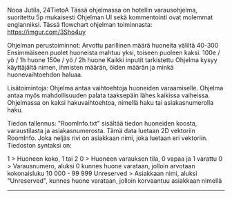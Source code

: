 Nooa Jutila, 24TietoA
Tässä ohjelmassa on hotellin varausohjelma, suoritettu 5p mukaisesti
Ohjelman UI sekä kommentointi ovat molemmat englanniksi.
Tässä flowchart ohjelman toiminnasta: 
https://imgur.com/3Sho4uy

Ohjelman perustoiminnot:
Arvottu parillinen määrä huoneita väliltä 40-300
Ensimmäiseen puolet huoneista mahtuu yksi, toiseen puoleen kaksi.
100e / yö / 1h huone
150e / yö / 2h huone
Kaikki inputit tarkistettu
Ohjelma kysyy käyttäjältä nimen, ihmisten määrän, öiden määrän ja minkä huonevaihtoehdon haluaa.

Lisätoimintoja:
Ohjelma antaa vaihtoehtoja huoneiden varaamiselle.
Ohjelma antaa myös mahdollisuuden palata taaksepäin lähes kaikissa vaiheissa.
Ohjelmassa on kaksi hakuvaihtoehtoa, nimellä haku tai asiakasnumerolla haku.

Tiedon tallennus:
"RoomInfo.txt" sisältää tiedon huoneiden koosta, varaustilasta ja asiakasnumerosta. Tämä data luetaan 2D vektoriin RoomInfo. Joka neljäs rivi on asiakkaan nimi, joka luetaan eri vektoriin.
Tiedoston syntaksi on:

1 > Huoneen koko, 1 tai 2
0 > Huoneen varauksen tila, 0 vapaa ja 1 varattu
0 > Varausnumero, aluksi 0 kunnes huone varataan, jolloin arvotaan kokonaisluku 10 000 - 99 999
Unreserved > Asiakkaan nimi, aluksi "Unreserved", kunnes huone varataan, jolloin korvaantuu asiakkaan nimellä

-----
